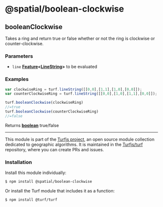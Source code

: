 # @spatial/boolean-clockwise

<!-- Generated by documentation.js. Update this documentation by updating the source code. -->

## booleanClockwise

Takes a ring and return true or false whether or not the ring is clockwise or counter-clockwise.

### Parameters

-   `line` **[Feature][1]&lt;[LineString][2]>** to be evaluated

### Examples

```javascript
var clockwiseRing = turf.lineString([[0,0],[1,1],[1,0],[0,0]]);
var counterClockwiseRing = turf.lineString([[0,0],[1,0],[1,1],[0,0]]);

turf.booleanClockwise(clockwiseRing)
//=true
turf.booleanClockwise(counterClockwiseRing)
//=false
```

Returns **[boolean][3]** true/false

[1]: https://tools.ietf.org/html/rfc7946#section-3.2

[2]: https://tools.ietf.org/html/rfc7946#section-3.1.4

[3]: https://developer.mozilla.org/docs/Web/JavaScript/Reference/Global_Objects/Boolean

<!-- This file is automatically generated. Please don't edit it directly:
if you find an error, edit the source file (likely index.js), and re-run
./scripts/generate-readmes in the turf project. -->

---

This module is part of the [Turfjs project](http://turfjs.org/), an open source
module collection dedicated to geographic algorithms. It is maintained in the
[Turfjs/turf](https://github.com/Turfjs/turf) repository, where you can create
PRs and issues.

### Installation

Install this module individually:

```sh
$ npm install @spatial/boolean-clockwise
```

Or install the Turf module that includes it as a function:

```sh
$ npm install @turf/turf
```
